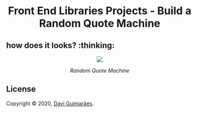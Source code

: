 <h1 align="center">
Front End Libraries Projects - Build a Random Quote Machine
</h1>

<h2>
how does it looks? :thinking:
</h2>

<div align="center">

![](https://i.imgur.com/VkNJtkk.gif)

*Random Quote Machine*

</div>

<h2>
License
</h2>

Copyright © 2020, [Davi Guimarães](https://github.com/davigl).
